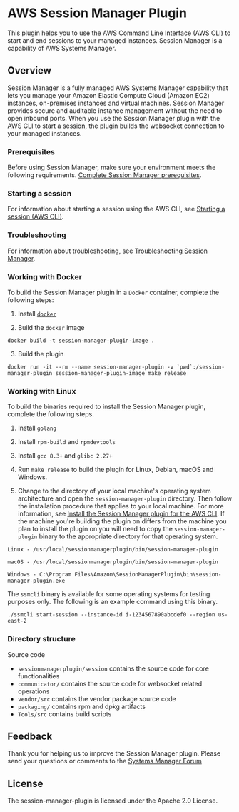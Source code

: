 # AWS Session Manager Plugin

This plugin helps you to use the AWS Command Line Interface (AWS CLI) to start and end sessions to your managed instances. Session Manager is a capability of AWS Systems Manager.

## Overview

Session Manager is a fully managed AWS Systems Manager capability that lets you manage your Amazon Elastic Compute Cloud (Amazon EC2) instances, on-premises instances and virtual machines. Session Manager provides secure and auditable instance management without the need to open inbound ports. When you use the Session Manager plugin with the AWS CLI to start a session, the plugin builds the websocket connection to your managed instances.

### Prerequisites

Before using Session Manager, make sure your environment meets the following requirements. [Complete Session Manager prerequisites](http://docs.aws.amazon.com/systems-manager/latest/userguide/session-manager-prerequisites.html).

### Starting a session

For information about starting a session using the AWS CLI, see [Starting a session (AWS CLI)](https://docs.aws.amazon.com/systems-manager/latest/userguide/session-manager-working-with-sessions-start.html#sessions-start-cli).

### Troubleshooting

For information about troubleshooting, see [Troubleshooting Session Manager](http://docs.aws.amazon.com/systems-manager/latest/userguide/session-manager-troubleshooting.html).


### Working with Docker

To build the Session Manager plugin in a `Docker` container, complete the following steps:

1. Install [`docker`](https://docs.docker.com/engine/install/centos/)

2. Build the `docker` image
```
docker build -t session-manager-plugin-image .
```
3. Build the plugin
```
docker run -it --rm --name session-manager-plugin -v `pwd`:/session-manager-plugin session-manager-plugin-image make release
```

### Working with Linux

To build the binaries required to install the Session Manager plugin, complete the following steps.

1. Install `golang`

2. Install `rpm-build` and `rpmdevtools`

3. Install `gcc 8.3+` and `glibc 2.27+`

4. Run `make release` to build the plugin for Linux, Debian, macOS and Windows.

5. Change to the directory of your local machine's operating system architecture and open the `session-manager-plugin` directory. Then follow the installation procedure that applies to your local machine. For more information, see [Install the Session Manager plugin for the AWS CLI](https://docs.aws.amazon.com/systems-manager/latest/userguide/session-manager-working-with-install-plugin.html). If the machine you're building the plugin on differs from the machine you plan to install the plugin on you will need to copy the `session-manager-plugin` binary to the appropriate directory for that operating system.

```
Linux - /usr/local/sessionmanagerplugin/bin/session-manager-plugin

macOS - /usr/local/sessionmanagerplugin/bin/session-manager-plugin

Windows - C:\Program Files\Amazon\SessionManagerPlugin\bin\session-manager-plugin.exe
```

The `ssmcli` binary is available for some operating systems for testing purposes only. The following is an example command using this binary.

```
./ssmcli start-session --instance-id i-1234567890abcdef0 --region us-east-2
```

### Directory structure

Source code

* `sessionmanagerplugin/session` contains the source code for core functionalities
* `communicator/` contains the source code for websocket related operations
* `vendor/src` contains the vendor package source code
* `packaging/` contains rpm and dpkg artifacts
* `Tools/src` contains build scripts

## Feedback

Thank you for helping us to improve the Session Manager plugin. Please send your questions or comments to the [Systems Manager Forum](https://forums.aws.amazon.com/forum.jspa?forumID=185&start=0)

## License

The session-manager-plugin is licensed under the Apache 2.0 License.
